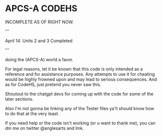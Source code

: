 # APCS-A CODEHS

INCOMPLETE AS OF RIGHT NOW.

'''

April 14: Units 2 and 3 Completed

'''

doing the (APCS-A) world a favor.

For legal reasons, let it be known that this code is only intended as a reference and for assistance purposes. Any attempts to use it for cheating would be highly frowned upon and may lead to serious consequences. And as for CodeHS, just pretend you never saw this.

Shoutout to the chatgpt devs for coming up with the code for some of the later sections.

Also I'm not gonna be linking any of the Tester files ya'll should know how to do that at the very least.

If you need help or the code isn't working (or u want to thank me), you can dm me on twitter @anglesarts and lmk.
